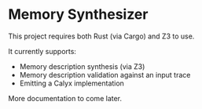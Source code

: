 # Memory Synthesizer

This project requires both Rust (via Cargo) and Z3 to use.

It currently supports:

- Memory description synthesis (via Z3)
- Memory description validation against an input trace
- Emitting a Calyx implementation

More documentation to come later.
